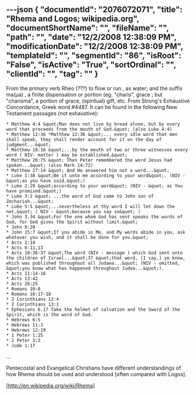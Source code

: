 ---json
{
  "documentId": "2076072071",
  "title": "Rhema and Logos; wikipedia.org",
  "documentShortName": "",
  "fileName": "",
  "path": "",
  "date": "12/2/2008 12:38:09 PM",
  "modificationDate": "12/2/2008 12:38:09 PM",
  "templateId": "",
  "segmentId": "86",
  "isRoot": "False",
  "isActive": "True",
  "sortOrdinal": "",
  "clientId": "",
  "tag": ""
}
---

From the primary verb Rheo (???) to flow or run , as water; and the suffix ma(µa) , a finite dispensation or portion (eg. &quot;charis&quot;, grace ; but &quot;charisma&quot;, a portion of grace, (spiritual) gift, etc. From Strong's Exhaustive Concordance, Greek word #4487. It can be found in the following New Testament passages (not exhaustive):

    * Matthew 4:4 &quot;Man does not live by bread alone, but by every word that proceeds from the mouth of God.&quot; (also Luke 4:4)
    * Matthew 12:36 *Matthew 12:36 &quot;... every idle word that men shall speak, they shall render account for it on the day of judgment...&quot;
    * Matthew 18:16 &quot;...by the mouth of two or three witnesses every word ( NIV- matter ) may be established.&quot;
    * Matthew 26:75 &quot; Then Peter remembered the word Jesus had spoken...&quot; (also Mark 14:72)
    * Matthew 27:14 &quot; And He answered him not a word...&quot;
    * Luke 1:38 &quot;Be it unto me according to your word&quot;. (NIV - &quot;as you have said.&quot;)
    * Luke 2:29 &quot;according to your word&quot; (NIV - &quot; as You have promised.&quot;)
    * Luke 3:2 &quot; ...the word of God came to John son of Zechariah...&quot;
    * Luke 5:5 &quot;...nevertheless at thy word I will let down the net.&quot; ( NIV - &quot;because you say so&quot; )
    * John 3.34 &quot;For the one whom God has sent speaks the words of God, for God gives the Spirit without limit.&quot;
    * John 8:20
    * John 15:7 &quot;If you abide in Me, and My words abide in you, ask whatever you wish, and it shall be done for you.&quot;
    * Acts 2:14
    * Acts 6:11,13
    * Acts 10:36-37 &quot;The word (NIV - message ) which God sent unto the children of Israel...&quot;37 &quot;that word, [I say,] ye know, which was published throughout all Judaea...&quot; (NIV - omitted, &quot;you know what has happened throughout Judea...&quot;).
    * Acts 11:14-16
    * Acts 13:42
    * Acts 26:25
    * Romans 10:8
    * Romans 10:17-18
    * 2 Corinthians 12:4
    * 2 Corinthians 13:1
    * Ephesians 6.17 Take the helmet of salvation and the Sword of the Spirit, which is the word of God.
    * Hebrews 6:5
    * Hebrews 11:3
    * Hebrews 12:19
    * 1 Peter 1:25
    * 2 Peter 3:2
    * Jude 1:17

…

Pentecostal and Evangelical Christians have different understandings of how Rhema should be used and understood [often compared with Logos].

[http://en.wikipedia.org/wiki/Rhema]

